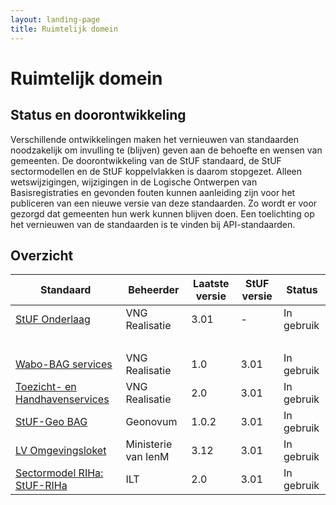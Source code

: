 ```yaml
---
layout: landing-page
title: Ruimtelijk domein
---
```

# Ruimtelijk domein

## Status en doorontwikkeling
Verschillende ontwikkelingen maken het vernieuwen van standaarden noodzakelijk om invulling te (blijven) geven aan de behoefte en wensen van gemeenten. De doorontwikkeling van de StUF standaard, de StUF sectormodellen en de StUF koppelvlakken is daarom stopgezet. Alleen wetswijzigingen, wijzigingen in de Logische Ontwerpen van Basisregistraties en gevonden fouten kunnen aanleiding zijn voor het publiceren van een nieuwe versie van deze standaarden. Zo wordt er voor gezorgd dat gemeenten hun werk kunnen blijven doen. Een toelichting op het vernieuwen van de standaarden is te vinden bij API-standaarden.

## Overzicht

| Standaard | Beheerder | Laatste versie | StUF versie | Status |
| --- | --- | --- | --- | --- |
| [StUF Onderlaag](https://vng-realisatie.github.io/StUF-onderlaag/) |  VNG Realisatie | 3.01 | - | In gebruik |
| &nbsp; | &nbsp; | &nbsp; | &nbsp; | &nbsp; |
| [Wabo-BAG services](https://vng-realisatie.github.io/Wabo-BAG-Services/) |  VNG Realisatie | 1.0 | 3.01 | In gebruik |
| [Toezicht- en Handhavenservices](https://vng-realisatie.github.io/Toezicht-en-Handhavenservices/) |  VNG Realisatie | 2.0 | 3.01 | In gebruik |
| [StUF-Geo BAG](https://www.geonovum.nl/geo-standaarden/bgt-imgeo) | Geonovum | 1.0.2 | 3.01 | In gebruik |
| [LV Omgevingsloket](https://www.infomil.nl/onderwerpen/integrale/omgevingsloket/overheden-0/aansluiten-webservices-omgevingsloket/achtergrondinformatie-stuf-lvo/) | Ministerie van IenM | 3.12 | 3.01 | In gebruik |
| [Sectormodel RIHa: StUF-RIHa](https://samenwerken.pleio.nl/groups/view/8b832827-e91b-476c-bb4f-c228b8e5e934/standaardisatie-toezicht-handhaving-milieu/wiki/view/2b38214e-cfc7-42ff-9d5d-eaf069671c42/riha-referentieinformatiemodel-handhaving) | ILT | 2.0  | 3.01 | In gebruik |

<br/><br/><br/>


